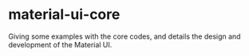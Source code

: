 # material-ui-core
Giving some examples with the core codes, and details the design and development of the Material UI. 
